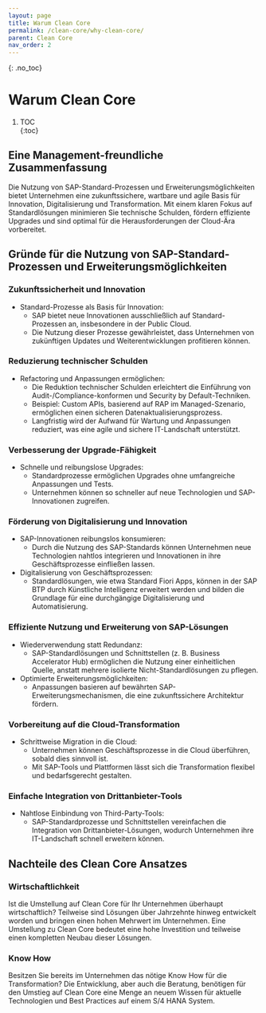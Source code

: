 ```yaml
---
layout: page
title: Warum Clean Core
permalink: /clean-core/why-clean-core/
parent: Clean Core
nav_order: 2
---
```


{: .no_toc}
# Warum Clean Core  

1. TOC  
{:toc}  

## Eine Management-freundliche Zusammenfassung  
Die Nutzung von SAP-Standard-Prozessen und Erweiterungsmöglichkeiten bietet Unternehmen eine zukunftssichere, wartbare und agile Basis für Innovation, Digitalisierung und Transformation. Mit einem klaren Fokus auf Standardlösungen minimieren Sie technische Schulden, fördern effiziente Upgrades und sind optimal für die Herausforderungen der Cloud-Ära vorbereitet.  

## Gründe für die Nutzung von SAP-Standard-Prozessen und Erweiterungsmöglichkeiten  

### Zukunftssicherheit und Innovation  
- Standard-Prozesse als Basis für Innovation:  
  - SAP bietet neue Innovationen ausschließlich auf Standard-Prozessen an, insbesondere in der Public Cloud.  
  - Die Nutzung dieser Prozesse gewährleistet, dass Unternehmen von zukünftigen Updates und Weiterentwicklungen profitieren können.  

### Reduzierung technischer Schulden  
- Refactoring und Anpassungen ermöglichen:  
  - Die Reduktion technischer Schulden erleichtert die Einführung von Audit-/Compliance-konformen und Security by Default-Techniken.  
  - Beispiel: Custom APIs, basierend auf RAP im Managed-Szenario, ermöglichen einen sicheren Datenaktualisierungsprozess.  
  - Langfristig wird der Aufwand für Wartung und Anpassungen reduziert, was eine agile und sichere IT-Landschaft unterstützt.  

### Verbesserung der Upgrade-Fähigkeit  
- Schnelle und reibungslose Upgrades:  
  - Standardprozesse ermöglichen Upgrades ohne umfangreiche Anpassungen und Tests.  
  - Unternehmen können so schneller auf neue Technologien und SAP-Innovationen zugreifen.  

### Förderung von Digitalisierung und Innovation  
- SAP-Innovationen reibungslos konsumieren:  
  - Durch die Nutzung des SAP-Standards können Unternehmen neue Technologien nahtlos integrieren und Innovationen in ihre Geschäftsprozesse einfließen lassen.  
- Digitalisierung von Geschäftsprozessen:  
  - Standardlösungen, wie etwa Standard Fiori Apps, können in der SAP BTP durch Künstliche Intelligenz erweitert werden und bilden die Grundlage für eine durchgängige Digitalisierung und Automatisierung.  

### Effiziente Nutzung und Erweiterung von SAP-Lösungen  
- Wiederverwendung statt Redundanz:  
  - SAP-Standardlösungen und Schnittstellen (z. B. Business Accelerator Hub) ermöglichen die Nutzung einer einheitlichen Quelle, anstatt mehrere isolierte Nicht-Standardlösungen zu pflegen.  
- Optimierte Erweiterungsmöglichkeiten:  
  - Anpassungen basieren auf bewährten SAP-Erweiterungsmechanismen, die eine zukunftssichere Architektur fördern.  

### Vorbereitung auf die Cloud-Transformation  
- Schrittweise Migration in die Cloud:  
  - Unternehmen können Geschäftsprozesse in die Cloud überführen, sobald dies sinnvoll ist.  
  - Mit SAP-Tools und Plattformen lässt sich die Transformation flexibel und bedarfsgerecht gestalten.  

### Einfache Integration von Drittanbieter-Tools  
- Nahtlose Einbindung von Third-Party-Tools:  
  - SAP-Standardprozesse und Schnittstellen vereinfachen die Integration von Drittanbieter-Lösungen, wodurch Unternehmen ihre IT-Landschaft schnell erweitern können.  


## Nachteile des Clean Core Ansatzes

### Wirtschaftlichkeit

Ist die Umstellung auf Clean Core für Ihr Unternehmen überhaupt wirtschaftlich? Teilweise sind Lösungen über Jahrzehnte hinweg entwickelt worden und bringen einen hohen Mehrwert im Unternehmen. Eine Umstellung zu Clean Core bedeutet eine hohe Investition und teilweise einen kompletten Neubau dieser Lösungen.

### Know How

Besitzen Sie bereits im Unternehmen das nötige Know How für die Transformation? Die Entwicklung, aber auch die Beratung, benötigen für den Umstieg auf Clean Core eine Menge an neuem Wissen für aktuelle Technologien und Best Practices auf einem S/4 HANA System.


